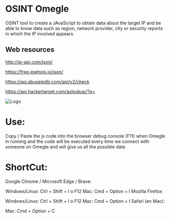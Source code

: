 # OSINT Omegle
OSINT tool to create a JAvaScript to obtain data about the target IP and be able to know data such as region, network provider, city or security reports in which the IP involved appears

## Web resources

http://ip-api.com/json/

https://free.ipwhois.io/json/

https://api.abuseipdb.com/api/v2/check

https://api.hackertarget.com/aslookup/?q=


![Logo](https://encrypted-tbn0.gstatic.com/images?q=tbn:ANd9GcQn61CcpAYMcdJlH79pAyUH-OsOHOdgR82DWQ&s)

# Use: 
Copy / Paste the js code into the browser debug console (F11) when Omegle in running and the code will be executed every time we connect with someone on Omegle and will give us all the possible data

# ShortCut: 

Google Chrome / Microsoft Edge / Brave:

Windows/Linux: Ctrl + Shift + I o F12
Mac: Cmd + Option + I
Mozilla Firefox:

Windows/Linux: Ctrl + Shift + I o F12
Mac: Cmd + Option + I
Safari (en Mac):

Mac: Cmd + Option + C
